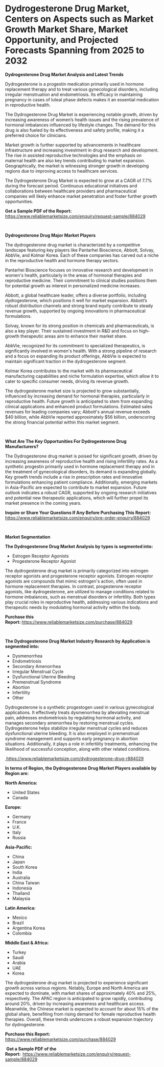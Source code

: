 <p><h1>Dydrogesterone Drug Market, Centers on Aspects such as Market Growth Market Share, Market Opportunity, and Projected Forecasts Spanning from 2025 to 2032</h1></p><p><strong>Dydrogesterone Drug Market Analysis and Latest Trends</strong></p>
<p><p>Dydrogesterone is a progestin medication primarily used in hormone replacement therapy and to treat various gynecological disorders, including irregular menstruation and endometriosis. Its efficacy in maintaining pregnancy in cases of luteal phase defects makes it an essential medication in reproductive health.</p><p>The Dydrogesterone Drug Market is experiencing notable growth, driven by increasing awareness of women’s health issues and the rising prevalence of hormonal imbalances influenced by lifestyle changes. The demand for this drug is also fueled by its effectiveness and safety profile, making it a preferred choice for clinicians.</p><p>Market growth is further supported by advancements in healthcare infrastructure and increasing investment in drug research and development. The rise in assisted reproductive technologies and the emphasis on maternal health are also key trends contributing to market expansion. Geographically, the market is witnessing stronger growth in developing regions due to improving access to healthcare services.</p><p>The Dydrogesterone Drug Market is expected to grow at a CAGR of 7.7% during the forecast period. Continuous educational initiatives and collaborations between healthcare providers and pharmaceutical companies will likely enhance market penetration and foster further growth opportunities.</p></p>
<p><strong>Get a Sample PDF of the Report:&nbsp;</strong> <a href="https://www.reliablemarketsize.com/enquiry/request-sample/884029?utm_campaign=3007&utm_medium=2&utm_source=Github&utm_content=ia&utm_term=19042025&utm_id=dydrogesterone-drug">https://www.reliablemarketsize.com/enquiry/request-sample/884029</a></p>
<p>&nbsp;</p>
<p><strong>Dydrogesterone Drug Major Market Players</strong></p>
<p><p>The dydrogesterone drug market is characterized by a competitive landscape featuring key players like Pantarhei Bioscience, Abbott, Solvay, AbbVie, and Kolmar Korea. Each of these companies has carved out a niche in the reproductive health and hormone therapy sectors.</p><p>Pantarhei Bioscience focuses on innovative research and development in women's health, particularly in the areas of hormonal therapies and reproductive medicine. Their commitment to clinical studies positions them for potential growth as interest in personalized medicine increases.</p><p>Abbott, a global healthcare leader, offers a diverse portfolio, including dydrogesterone, which positions it well for market expansion. Abbott’s robust distribution channels and strong brand equity contribute to steady revenue growth, supported by ongoing innovations in pharmaceutical formulations.</p><p>Solvay, known for its strong position in chemicals and pharmaceuticals, is also a key player. Their sustained investment in R&D and focus on high-growth therapeutic areas aim to enhance their market share.</p><p>AbbVie, recognized for its commitment to specialized therapeutics, is significantly involved in women's health. With a strong pipeline of research and a focus on expanding its product offerings, AbbVie is expected to maintain significant traction in the dydrogesterone segment.</p><p>Kolmar Korea contributes to the market with its pharmaceutical manufacturing capabilities and niche formulation expertise, which allow it to cater to specific consumer needs, driving its revenue growth.</p><p>The dydrogesterone market size is projected to grow substantially, influenced by increasing demand for hormonal therapies, particularly in reproductive health. Future growth is anticipated to stem from expanding clinical applications and enhanced product formulations. Estimated sales revenues for leading companies vary; Abbott's annual revenue exceeds $40 billion, while AbbVie reported approximately $56 billion, underscoring the strong financial potential within this market segment.</p></p>
<p>&nbsp;</p>
<p><strong>What Are The Key Opportunities For Dydrogesterone Drug Manufacturers?</strong></p>
<p><p>The Dydrogesterone drug market is poised for significant growth, driven by increasing awareness of reproductive health and rising infertility rates. As a synthetic progestin primarily used in hormone replacement therapy and in the treatment of gynecological disorders, its demand is expanding globally. Key growth trends include a rise in prescription rates and innovative formulations enhancing patient compliance. Additionally, emerging markets in Asia-Pacific are expected to contribute to market expansion. Future outlook indicates a robust CAGR, supported by ongoing research initiatives and potential new therapeutic applications, which will further propel its market presence in the coming years.</p></p>
<p><strong>Inquire or Share Your Questions If Any Before Purchasing This Report:</strong> <a href="https://www.reliablemarketsize.com/enquiry/pre-order-enquiry/884029?utm_campaign=3007&utm_medium=2&utm_source=Github&utm_content=ia&utm_term=19042025&utm_id=dydrogesterone-drug">https://www.reliablemarketsize.com/enquiry/pre-order-enquiry/884029</a></p>
<p>&nbsp;</p>
<p><strong>Market Segmentation</strong></p>
<p><strong>The Dydrogesterone Drug Market Analysis by types is segmented into:</strong></p>
<p><ul><li>Estrogen Receptor Agonists</li><li>Progesterone Receptor Agonist</li></ul></p>
<p><p>The dydrogesterone drug market is primarily categorized into estrogen receptor agonists and progesterone receptor agonists. Estrogen receptor agonists are compounds that mimic estrogen's action, often used in hormone replacement therapies. In contrast, progesterone receptor agonists, like dydrogesterone, are utilized to manage conditions related to hormone imbalances, such as menstrual disorders or infertility. Both types play crucial roles in reproductive health, addressing various indications and therapeutic needs by modulating hormonal activity within the body.</p></p>
<p><strong>Purchase this Report:&nbsp;</strong><a href="https://www.reliablemarketsize.com/purchase/884029?utm_campaign=3007&utm_medium=2&utm_source=Github&utm_content=ia&utm_term=19042025&utm_id=dydrogesterone-drug">https://www.reliablemarketsize.com/purchase/884029</a></p>
<p>&nbsp;</p>
<p><strong>The Dydrogesterone Drug Market Industry Research by Application is segmented into:</strong></p>
<p><ul><li>Dysmenorrhea</li><li>Endometriosis</li><li>Secondary Amenorrhea</li><li>Irregular Menstrual Cycle</li><li>Dysfunctional Uterine Bleeding</li><li>Premenstrual Syndrome</li><li>Abortion</li><li>Infertility</li><li>Other</li></ul></p>
<p><p>Dydrogesterone is a synthetic progestogen used in various gynecological applications. It effectively treats dysmenorrhea by alleviating menstrual pain, addresses endometriosis by regulating hormonal activity, and manages secondary amenorrhea by restoring menstrual cycles. Dydrogesterone helps stabilize irregular menstrual cycles and reduces dysfunctional uterine bleeding. It is also employed in premenstrual syndrome management and supports early pregnancy in abortion situations. Additionally, it plays a role in infertility treatments, enhancing the likelihood of successful conception, along with other related conditions.</p></p>
<p><a href="https://www.reliablemarketsize.com/dydrogesterone-drug-r884029?utm_campaign=3007&utm_medium=2&utm_source=Github&utm_content=ia&utm_term=19042025&utm_id=dydrogesterone-drug">&nbsp;https://www.reliablemarketsize.com/dydrogesterone-drug-r884029</a></p>
<p><strong>In terms of Region, the Dydrogesterone Drug Market Players available by Region are:</strong></p>
<p>
    <p> <strong> North America: </strong>
        <ul>
            <li>United States</li>
            <li>Canada</li>
        </ul>
        </p> 
    <p> <strong> Europe: </strong>
        <ul>
            <li>Germany</li>
            <li>France</li>
            <li>U.K.</li>
            <li>Italy</li>
            <li>Russia</li>
        </ul>
        </p> 
    <p> <strong> Asia-Pacific: </strong>
        <ul>
            <li>China</li>
            <li>Japan</li>
            <li>South Korea</li>
            <li>India</li>
            <li>Australia</li>
            <li>China Taiwan</li>
            <li>Indonesia</li>
            <li>Thailand</li>
            <li>Malaysia</li>
        </ul>
        </p> 
    <p> <strong> Latin America: </strong>
        <ul>
            <li>Mexico</li>
            <li>Brazil</li>
            <li>Argentina Korea</li>
            <li>Colombia</li>
        </ul>
        </p> 
    <p> <strong> Middle East & Africa: </strong>
        <ul>
            <li>Turkey</li>
            <li>Saudi</li>
            <li>Arabia</li>
            <li>UAE</li>
            <li>Korea</li>
        </ul>
    </p>
    </p>
<p><p>The dydrogesterone drug market is projected to experience significant growth across various regions. Notably, Europe and North America are expected to dominate, with market shares of approximately 40% and 25%, respectively. The APAC region is anticipated to grow rapidly, contributing around 20%, driven by increasing awareness and healthcare access. Meanwhile, the Chinese market is expected to account for about 15% of the global share, benefiting from rising demand for female reproductive health therapies. Overall, these trends underscore a robust expansion trajectory for dydrogesterone.</p></p>
<p><strong>Purchase this Report: </strong><a href="https://www.reliablemarketsize.com/purchase/884029?utm_campaign=3007&utm_medium=2&utm_source=Github&utm_content=ia&utm_term=19042025&utm_id=dydrogesterone-drug">https://www.reliablemarketsize.com/purchase/884029</a></p>
<p>&nbsp;<strong>Get a Sample PDF of the Report:&nbsp;&nbsp;</strong><a href="https://www.reliablemarketsize.com/enquiry/request-sample/884029?utm_campaign=3007&utm_medium=2&utm_source=Github&utm_content=ia&utm_term=19042025&utm_id=dydrogesterone-drug">https://www.reliablemarketsize.com/enquiry/request-sample/884029</a></p>
<p><strong></strong></p>
<p><p></p><p></p><p></p></p>